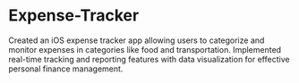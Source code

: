 # Expense-Tracker
Created an iOS expense tracker app allowing users to categorize and monitor expenses in categories like food and transportation.
Implemented real-time tracking and reporting features with data visualization for effective personal finance management.

